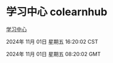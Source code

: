 # 学习中心 colearnhub
[学习中心](http://219.139.197.74:56308/colearnhub/)

2024年 11月 01日 星期五 16:20:02 CST

2024年 11月 01日 星期五 08:20:02 GMT
